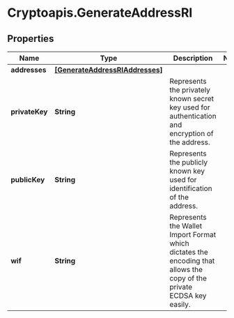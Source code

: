 # Cryptoapis.GenerateAddressRI

## Properties

Name | Type | Description | Notes
------------ | ------------- | ------------- | -------------
**addresses** | [**[GenerateAddressRIAddresses]**](GenerateAddressRIAddresses.md) |  | 
**privateKey** | **String** | Represents the privately known secret key used for authentication and encryption of the address. | 
**publicKey** | **String** | Represents the publicly known key used for identification of the address. | 
**wif** | **String** | Represents the Wallet Import Format which dictates the encoding that allows the copy of the private ECDSA key easily. | 


